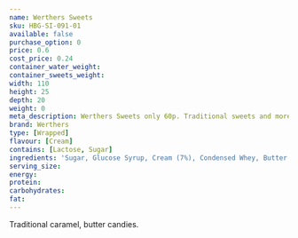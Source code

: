 ```yaml
---
name: Werthers Sweets
sku: HBG-SI-091-01
available: false
purchase_option: 0
price: 0.6
cost_price: 0.24
container_water_weight: 
container_sweets_weight: 
width: 110
height: 25
depth: 20
weight: 0
meta_description: Werthers Sweets only 60p. Traditional sweets and more at Humbugs Confectionery Store. Specialists in satisfying your sweet tooth!
brand: Werthers
type: [Wrapped]
flavour: [Cream]
contains: [Lactose, Sugar]
ingredients: 'Sugar, Glucose Syrup, Cream (7%), Condensed Whey, Butter (4.5%), Cane Sugar Syrup, Salt, Butterfat. Emulsifier: Soya Lecithin, Flavouring'
serving_size: 
energy: 
protein: 
carbohydrates: 
fat: 
---
```

Traditional caramel, butter candies.